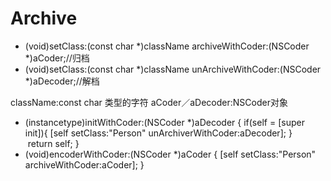 # Archive
- (void)setClass:(const char *)className archiveWithCoder:(NSCoder *)aCoder;//归档
- (void)setClass:(const char *)className unArchiveWithCoder:(NSCoder *)aDecoder;//解档

className:const char 类型的字符
aCoder／aDecoder:NSCoder对象

- (instancetype)initWithCoder:(NSCoder *)aDecoder
{
    if(self = [super init]){
       [self setClass:"Person" unArchiverWithCoder:aDecoder];
    }
    return self;
}
- (void)encoderWithCoder:(NSCoder *)aCoder
{
    [self setClass:"Person" archiveWithCoder:aCoder];
}
